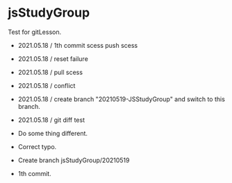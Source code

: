 # jsStudyGroup

Test for gitLesson.

* 2021.05.18 / 1th commit scess push scess
* 2021.05.18 / reset failure
* 2021.05.18 / pull scess
* 2021.05.18 / conflict
* 2021.05.18 / create branch "20210519-JSStudyGroup" and switch to this branch.
* 2021.05.18 / git diff test
* Do some thing different.
* Correct typo.

* Create branch jsStudyGroup/20210519
* 1th commit.

